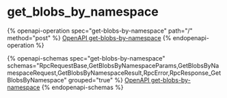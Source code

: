 # get\_blobs\_by\_namespace

{% openapi-operation spec="get-blobs-by-namespace" path="/" method="post" %}
[OpenAPI get-blobs-by-namespace](https://gitbook-x-prod-openapi.4401d86825a13bf607936cc3a9f3897a.r2.cloudflarestorage.com/raw/564b24a1dc737400c58925eaaece887b708f980b868d5c9bab91abf3abfb83ab.yaml?X-Amz-Algorithm=AWS4-HMAC-SHA256&X-Amz-Content-Sha256=UNSIGNED-PAYLOAD&X-Amz-Credential=dce48141f43c0191a2ad043a6888781c%2F20250715%2Fauto%2Fs3%2Faws4_request&X-Amz-Date=20250715T200342Z&X-Amz-Expires=172800&X-Amz-Signature=b22794271cca1e9de9f073785476de7bff7e5c50d62f950919b3721144e0cc73&X-Amz-SignedHeaders=host&x-amz-checksum-mode=ENABLED&x-id=GetObject)
{% endopenapi-operation %}

{% openapi-schemas spec="get-blobs-by-namespace" schemas="RpcRequestBase,GetBlobsByNamespaceParams,GetBlobsByNamespaceRequest,GetBlobsByNamespaceResult,RpcError,RpcResponse_GetBlobsByNamespace" grouped="true" %}
[OpenAPI get-blobs-by-namespace](https://gitbook-x-prod-openapi.4401d86825a13bf607936cc3a9f3897a.r2.cloudflarestorage.com/raw/564b24a1dc737400c58925eaaece887b708f980b868d5c9bab91abf3abfb83ab.yaml?X-Amz-Algorithm=AWS4-HMAC-SHA256&X-Amz-Content-Sha256=UNSIGNED-PAYLOAD&X-Amz-Credential=dce48141f43c0191a2ad043a6888781c%2F20250715%2Fauto%2Fs3%2Faws4_request&X-Amz-Date=20250715T200342Z&X-Amz-Expires=172800&X-Amz-Signature=b22794271cca1e9de9f073785476de7bff7e5c50d62f950919b3721144e0cc73&X-Amz-SignedHeaders=host&x-amz-checksum-mode=ENABLED&x-id=GetObject)
{% endopenapi-schemas %}
